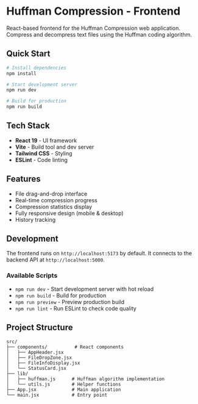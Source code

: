 # Huffman Compression - Frontend

React-based frontend for the Huffman Compression web application. Compress and decompress text files using the Huffman coding algorithm.

## Quick Start

```bash
# Install dependencies
npm install

# Start development server
npm run dev

# Build for production
npm run build
```

## Tech Stack

- **React 19** - UI framework
- **Vite** - Build tool and dev server
- **Tailwind CSS** - Styling
- **ESLint** - Code linting

## Features

- File drag-and-drop interface
- Real-time compression progress
- Compression statistics display
- Fully responsive design (mobile & desktop)
- History tracking

## Development

The frontend runs on `http://localhost:5173` by default. It connects to the backend API at `http://localhost:5000`.

### Available Scripts

- `npm run dev` - Start development server with hot reload
- `npm run build` - Build for production
- `npm run preview` - Preview production build
- `npm run lint` - Run ESLint to check code quality

## Project Structure

```
src/
├── components/          # React components
│   ├── AppHeader.jsx
│   ├── FileDropZone.jsx
│   ├── FileInfoDisplay.jsx
│   └── StatusCard.jsx
├── lib/
│   ├── huffman.js      # Huffman algorithm implementation
│   └── utils.js        # Helper functions
├── App.jsx             # Main application
└── main.jsx            # Entry point
```
